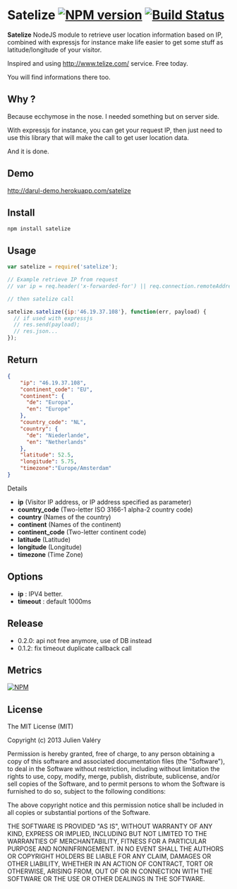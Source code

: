 # Satelize [![NPM version](https://badge.fury.io/js/satelize.png)](http://badge.fury.io/js/satelize) [![Build Status](https://travis-ci.org/darul75/satelize.png?branch=master)](https://travis-ci.org/darul75/satelize)

**Satelize** NodeJS module to retrieve user location information based on IP, combined with expressjs for instance make life easier to get some stuff as latitude/longitude of your visitor.

Inspired and using http://www.telize.com/ service. Free today.

You will find informations there too.

## Why ?

Because ecchymose in the nose. I needed something but on server side.

With expressjs for instance, you can get your request IP, then just need to use this library that will make the call to get user location data.

And it is done.

## Demo

http://darul-demo.herokuapp.com/satelize

## Install

~~~
npm install satelize
~~~

## Usage

```javascript
var satelize = require('satelize');

// Example retrieve IP from request
// var ip = req.header('x-forwarded-for') || req.connection.remoteAddress;

// then satelize call

satelize.satelize({ip:'46.19.37.108'}, function(err, payload) {
  // if used with expressjs
  // res.send(payload);
  // res.json...
});
```

## Return

~~~ json
{
    "ip": "46.19.37.108",
    "continent_code": "EU",
    "continent": {
      "de": "Europa",
      "en": "Europe"
    },
    "country_code": "NL",
    "country": {
      "de": "Niederlande",
      "en": "Netherlands"
    },
    "latitude": 52.5,
    "longitude": 5.75,
    "timezone":"Europe/Amsterdam"
}
~~~

Details

- **ip** (Visitor IP address, or IP address specified as parameter)
- **country_code** (Two-letter ISO 3166-1 alpha-2 country code)
- **country** (Names of the country)
- **continent** (Names of the continent)
- **continent_code** (Two-letter continent code)
- **latitude** (Latitude)
- **longitude** (Longitude)
- **timezone** (Time Zone)

## Options

- **ip** : IPV4 better.
- **timeout** : default 1000ms

## Release

- 0.2.0: api not free anymore, use of DB instead
- 0.1.2: fix timeout duplicate callback call

## Metrics

[![NPM](https://nodei.co/npm/satelize.png?downloads=true&downloadRank=true&stars=true)](https://nodei.co/npm/satelize/)

## License

The MIT License (MIT)

Copyright (c) 2013 Julien Valéry

Permission is hereby granted, free of charge, to any person obtaining a copy
of this software and associated documentation files (the "Software"), to deal
in the Software without restriction, including without limitation the rights
to use, copy, modify, merge, publish, distribute, sublicense, and/or sell
copies of the Software, and to permit persons to whom the Software is
furnished to do so, subject to the following conditions:

The above copyright notice and this permission notice shall be included in
all copies or substantial portions of the Software.

THE SOFTWARE IS PROVIDED "AS IS", WITHOUT WARRANTY OF ANY KIND, EXPRESS OR
IMPLIED, INCLUDING BUT NOT LIMITED TO THE WARRANTIES OF MERCHANTABILITY,
FITNESS FOR A PARTICULAR PURPOSE AND NONINFRINGEMENT. IN NO EVENT SHALL THE
AUTHORS OR COPYRIGHT HOLDERS BE LIABLE FOR ANY CLAIM, DAMAGES OR OTHER
LIABILITY, WHETHER IN AN ACTION OF CONTRACT, TORT OR OTHERWISE, ARISING FROM,
OUT OF OR IN CONNECTION WITH THE SOFTWARE OR THE USE OR OTHER DEALINGS IN
THE SOFTWARE.
